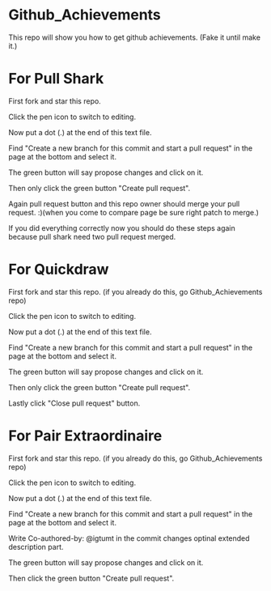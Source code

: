 # Github_Achievements

This repo will show you how to get github achievements. (Fake it until make it.)

# For Pull Shark
First fork and star this repo.

Click the pen icon to switch to editing.

Now put a dot (.) at the end of this text file.

Find "Create a new branch for this commit and start a pull request" in the page at the bottom and select it.

The green button will say propose changes and click on it.

Then only click the green button "Create pull request".

Again pull request button and this repo owner should merge your pull request. :)(when you come to compare page be sure right patch to merge.)

If you did everything correctly now you should do these steps again because pull shark need two pull request merged.

# For Quickdraw 
First fork and star this repo. (if you already do this, go Github_Achievements repo)

Click the pen icon to switch to editing.

Now put a dot (.) at the end of this text file.

Find "Create a new branch for this commit and start a pull request" in the page at the bottom and select it.

The green button will say propose changes and click on it.

Then only click the green button "Create pull request".

Lastly click "Close pull request" button.

# For Pair Extraordinaire
First fork and star this repo. (if you already do this, go Github_Achievements repo)

Click the pen icon to switch to editing.

Now put a dot (.) at the end of this text file.

Find "Create a new branch for this commit and start a pull request" in the page at the bottom and select it.

Write Co-authored-by: @igtumt in the commit changes optinal extended description part. 

The green button will say propose changes and click on it.

Then click the green button "Create pull request".
